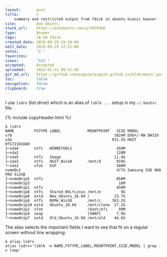 ```yaml
---
layout:       post
title:        >
    summary and restricted output from fdisk in ubuntu bionic beaver
site:         Ask Ubuntu
stack_url:    https://askubuntu.com/q/1079566
type:         Answer
tags:         18.04 fdisk
created_date: 2018-09-29 19:10:04
edit_date:    2018-09-29 22:51:08
votes:        "2 "
favorites:    
views:        "131 "
accepted:     Accepted
uploaded:     2022-02-21 09:31:49
git_md_url:   https://github.com/pippim/pippim.github.io/blob/main/_posts/2018/2018-09-29-summary-and-restricted-output-from-fdisk-in-ubuntu-bionic-beaver.md
toc:          false
navigation:   false
clipboard:    true
---
```


I use `lsdrv` (list drive) which is an alias of `lsblk ...` setup in my `~/.bashrc` file.

{% include copyHeader.html %}
``` 
$ lsdrv
NAME         FSTYPE LABEL            MOUNTPOINT   SIZE MODEL
sr0                                              1024M DVD+/-RW DW316  
sda                                             931.5G HGST HTS721010A9
├─sda4       ntfs   WINRETOOLS                    450M 
├─sda2                                            128M 
├─sda5       ntfs   Image                        11.4G 
├─sda3       ntfs   HGST_Win10       /mnt/d       919G 
└─sda1       vfat   ESP                           500M 
nvme0n1                                           477G Samsung SSD 960 PRO 512GB            
├─nvme0n1p5  ntfs                                 858M 
├─nvme0n1p3                                        16M 
├─nvme0n1p1  ntfs                                 450M 
├─nvme0n1p8  ntfs   Shared_WSL+Linux /mnt/e         9G 
├─nvme0n1p6  ext4   New_Ubuntu_16.04 /           23.7G 
├─nvme0n1p4  ntfs   NVMe_Win10       /mnt/c     363.2G 
├─nvme0n1p10 ext4   Ubuntu_18.04     /mnt/clone  27.2G 
├─nvme0n1p2  vfat                    /boot/efi     99M 
├─nvme0n1p9  swap                    [SWAP]       7.9G 
└─nvme0n1p7  ext4   Old_Ubuntu_16.04 /mnt/old    44.6G 
```

The alias selects the important fields I want to see that fit on a regular screen without line wrapping:

``` 
$ alias lsdrv
alias lsdrv='lsblk -o NAME,FSTYPE,LABEL,MOUNTPOINT,SIZE,MODEL | grep -v loop'
```

